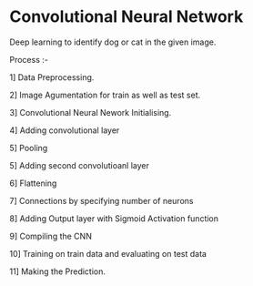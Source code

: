 # Convolutional Neural Network
Deep learning to identify dog or cat in the given image.

Process :- 

1] Data Preprocessing.

2] Image Agumentation for train as well as test set.

3] Convolutional Neural Nework Initialising.

4] Adding convolutional layer

5] Pooling

5] Adding second convolutioanl layer

6] Flattening

7] Connections by specifying number of neurons

8] Adding Output layer with Sigmoid Activation function

9] Compiling the CNN

10] Training on train data and evaluating on test data

11] Making the Prediction.
